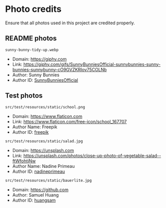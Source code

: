 # Photo credits

Ensure that all photos used in this project are credited properly.

## README photos

`sunny-bunny-tidy-up.webp`

- Domain: <https://giphy.com>
- Link: <https://giphy.com/gifs/SunnyBunniesOfficial-sunnybunnies-sunny-bunnies-sunnybunny-cO9GVZKRIov75COLNb>
- Author: Sunny Bunnies
- Author ID: [SunnyBunniesOfficial](https://giphy.com/SunnyBunniesOfficial)

## Test photos

`src/test/resources/static/school.png`

- Domain: <https://www.flaticon.com>
- Link: <https://www.flaticon.com/free-icon/school_167707>
- Author Name: Freepik
- Author ID: [freepik](https://www.flaticon.com/authors/freepik)

`src/test/resources/static/salad.jpg`

- Domain: <https://unsplash.com>
- Link: <https://unsplash.com/photos/close-up-photo-of-vegetable-salad--ftWfohtjNw>
- Author Name: Nadine Primeau
- Author ID: [nadineprimeau](https://unsplash.com/@nadineprimeau)

`src/test/resources/static/bauerlite.jpg`

- Domain: <https://github.com>
- Author: Samuel Huang
- Author ID: [huangsam](https://github.com/huangsam)
